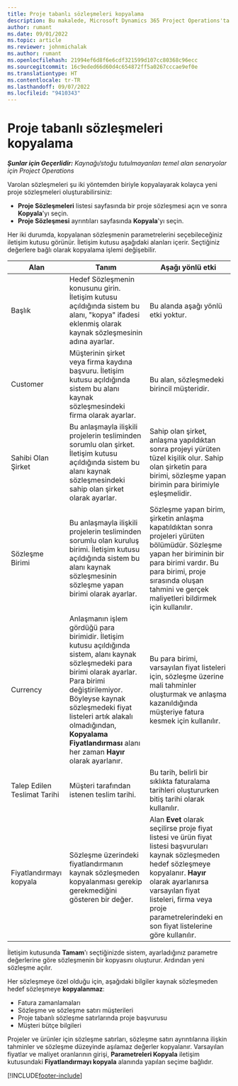 ```yaml
---
title: Proje tabanlı sözleşmeleri kopyalama
description: Bu makalede, Microsoft Dynamics 365 Project Operations'ta proje sözleşmelerini kopyalama hakkında bilgiler yer almaktadır.
author: rumant
ms.date: 09/01/2022
ms.topic: article
ms.reviewer: johnmichalak
ms.author: rumant
ms.openlocfilehash: 21994ef6d8f6e6cdf321599d107cc80368c96ecc
ms.sourcegitcommit: 16c9eded66d60d4c654872ff5a0267cccae9ef0e
ms.translationtype: HT
ms.contentlocale: tr-TR
ms.lasthandoff: 09/07/2022
ms.locfileid: "9410343"
---
```

# <a name="copy-project-based-contracts"></a>Proje tabanlı sözleşmeleri kopyalama

_**Şunlar için Geçerlidir:** Kaynağı/stoğu tutulmayanları temel alan senaryolar için Project Operations_

Varolan sözleşmeleri şu iki yöntemden biriyle kopyalayarak kolayca yeni proje sözleşmeleri oluşturabilirsiniz:

- **Proje Sözleşmeleri** listesi sayfasında bir proje sözleşmesi açın ve sonra **Kopyala**'yı seçin.
- **Proje Sözleşmesi** ayrıntıları sayfasında **Kopyala**'yı seçin.

Her iki durumda, kopyalanan sözleşmenin parametrelerini seçebileceğiniz iletişim kutusu görünür. İletişim kutusu aşağıdaki alanları içerir. Seçtiğiniz değerlere bağlı olarak kopyalama işlemi değişebilir.

| Alan | Tanım | Aşağı yönlü etki |
| --- | --- | --- |
| Başlık | Hedef Sözleşmenin konusunu girin. İletişim kutusu açıldığında sistem bu alanı, "kopya" ifadesi eklenmiş olarak kaynak sözleşmesinin adına ayarlar. | Bu alanda aşağı yönlü etki yoktur. |
| Customer | Müşterinin şirket veya firma kaydına başvuru. İletişim kutusu açıldığında sistem bu alanı kaynak sözleşmesindeki firma olarak ayarlar. | Bu alan, sözleşmedeki birincil müşteridir. |
| Sahibi Olan Şirket | Bu anlaşmayla ilişkili projelerin tesliminden sorumlu olan şirket. İletişim kutusu açıldığında sistem bu alanı kaynak sözleşmesindeki sahip olan şirket olarak ayarlar. | Sahip olan şirket, anlaşma yapıldıktan sonra projeyi yürüten tüzel kişilik olur. Sahip olan şirketin para birimi, sözleşme yapan birimin para birimiyle eşleşmelidir. |
| Sözleşme Birimi | Bu anlaşmayla ilişkili projelerin tesliminden sorumlu olan kuruluş birimi. İletişim kutusu açıldığında sistem bu alanı kaynak sözleşmesinin sözleşme yapan birimi olarak ayarlar. | Sözleşme yapan birim, şirketin anlaşma kapatıldıktan sonra projeleri yürüten bölümüdür. Sözleşme yapan her biriminin bir para birimi vardır. Bu para birimi, proje sırasında oluşan tahmini ve gerçek maliyetleri bildirmek için kullanılır. |
| Currency | Anlaşmanın işlem gördüğü para birimidir. İletişim kutusu açıldığında sistem, alanı kaynak sözleşmedeki para birimi olarak ayarlar. Para birimi değiştirilemiyor. Böyleyse kaynak sözleşmedeki fiyat listeleri artık alakalı olmadığından, **Kopyalama Fiyatlandırması** alanı her zaman **Hayır** olarak ayarlanır. | Bu para birimi, varsayılan fiyat listeleri için, sözleşme üzerine mali tahminler oluşturmak ve anlaşma kazanıldığında müşteriye fatura kesmek için kullanılır. |
| Talep Edilen Teslimat Tarihi | Müşteri tarafından istenen teslim tarihi. | Bu tarih, belirli bir sıklıkta faturalama tarihleri oluştururken bitiş tarihi olarak kullanılır. |
| Fiyatlandırmayı kopyala | Sözleşme üzerindeki fiyatlandırmanın kaynak sözleşmeden kopyalanması gerekip gerekmediğini gösteren bir değer. | Alan **Evet** olarak seçilirse proje fiyat listesi ve ürün fiyat listesi başvuruları kaynak sözleşmeden hedef sözleşmeye kopyalanır. **Hayır** olarak ayarlanırsa varsayılan fiyat listeleri, firma veya proje parametrelerindeki en son fiyat listelerine göre kullanılır. |

İletişim kutusunda **Tamam**'ı seçtiğinizde sistem, ayarladığınız parametre değerlerine göre sözleşmenin bir kopyasını oluşturur. Ardından yeni sözleşme açılır.

Her sözleşmeye özel olduğu için, aşağıdaki bilgiler kaynak sözleşmeden hedef sözleşmeye **kopyalanmaz**:

- Fatura zamanlamaları
- Sözleşme ve sözleşme satırı müşterileri
- Proje tabanlı sözleşme satırlarında proje başvurusu
- Müşteri bütçe bilgileri

Projeler ve ürünler için sözleşme satırları, sözleşme satırı ayrıntılarına ilişkin tahminler ve sözleşme düzeyinde aşılamaz değerler kopyalanır. Varsayılan fiyatlar ve maliyet oranlarının girişi, **Parametreleri Kopyala** iletişim kutusundaki **Fiyatlandırmayı kopyala** alanında yapılan seçime bağlıdır.

[!INCLUDE[footer-include](../includes/footer-banner.md)]
